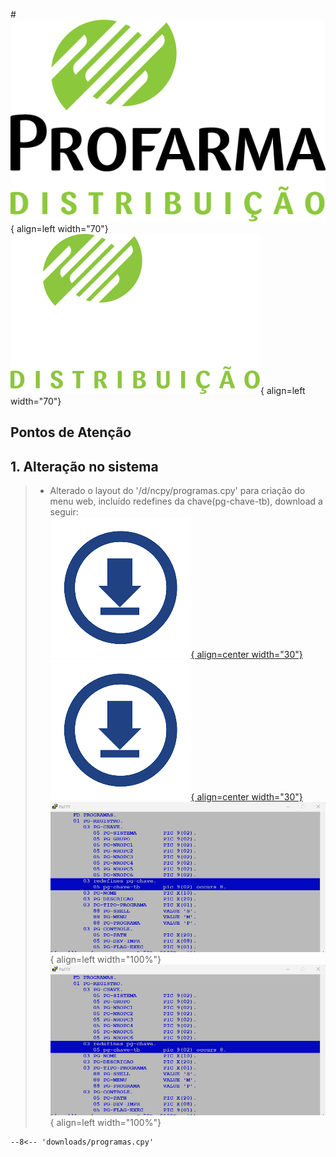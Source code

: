 #![](imgs/profarma_distribuicao.png#only-light){ align=left width="70"} ![](imgs/profarma_distribuicao-w.png#only-dark){ align=left width="70"}
## Pontos de Atenção
## 1. Alteração no sistema
   >* Alterado o layout do '/d/ncpy/programas.cpy' para criação do menu web, incluído redefines da chave(pg-chave-tb), download a seguir:  
    [![](imgs/download.png#only-light){ align=center width="30"} ![](imgs/download.png#only-dark){ align=center width="30"}](downloads/configPuTTY.reg "download")
    ![](imgs/altCpyProgramas.png#only-light){ align=left  width="100%"} ![](imgs/altCpyProgramas.png#only-dark){ align=left  width="100%"}      
   ``` title="SCRIPT"
   --8<-- 'downloads/programas.cpy'
   ```